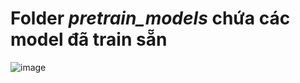 # Folder *pretrain_models* chứa các model đã train sẵn

![image](https://github.com/dantv2002/xulyanhso/assets/74422751/4ce9e4b8-4863-4b8a-bc07-c4d7900e3401)

